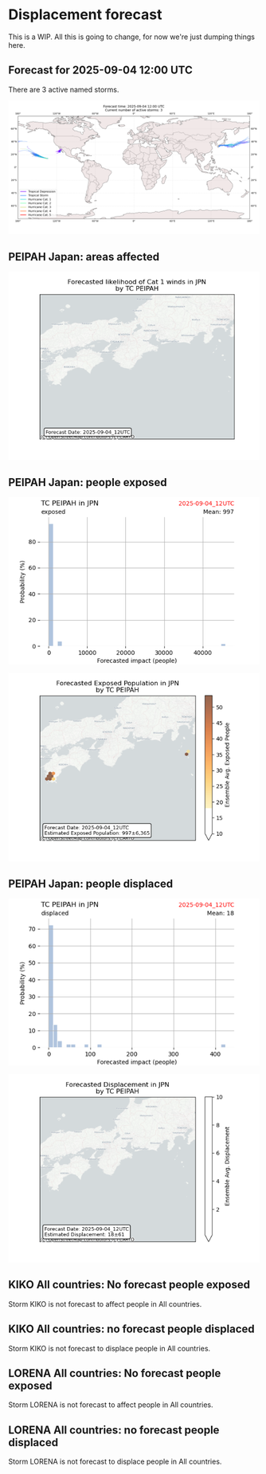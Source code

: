 # Displacement forecast

This is a WIP. All this is going to change, for now we're just dumping things here.

## Forecast for 2025-09-04 12:00 UTC

There are 3 active named storms.

![Active storm ensemble tracks](ECMWF_TC_tracks_20250904120000.png)


## PEIPAH Japan: areas affected

![Map of areas possibly experiencing Cat 1 winds](impact-map_TC_ECMWF_ens_PEIPAH_2025-09-04_12UTC_JPN_cat1.png)


## PEIPAH Japan: people exposed

![Histogram of possible exposed population](impact-histogram_TC_ECMWF_ens_PEIPAH_2025-09-04_12UTC_JPN_exposed.png)

![Map of possible exposed population](impact-map_TC_ECMWF_ens_PEIPAH_2025-09-04_12UTC_JPN_exposed.png)


## PEIPAH Japan: people displaced

![Histogram of possible displaced population](impact-histogram_TC_ECMWF_ens_PEIPAH_2025-09-04_12UTC_JPN_displaced.png)


![Map of possible displaced population](impact-map_TC_ECMWF_ens_PEIPAH_2025-09-04_12UTC_JPN_displaced.png)


## KIKO All countries: No forecast people exposed

Storm KIKO is not forecast to affect people in All countries.


## KIKO All countries: no forecast people displaced

Storm KIKO is not forecast to displace people in All countries.


## LORENA All countries: No forecast people exposed

Storm LORENA is not forecast to affect people in All countries.


## LORENA All countries: no forecast people displaced

Storm LORENA is not forecast to displace people in All countries.


